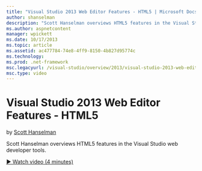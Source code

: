 ```yaml
---
title: "Visual Studio 2013 Web Editor Features - HTML5 | Microsoft Docs"
author: shanselman
description: "Scott Hanselman overviews HTML5 features in the Visual Studio web developer tools."
ms.author: aspnetcontent
manager: wpickett
ms.date: 10/17/2013
ms.topic: article
ms.assetid: ac477784-74e8-4ff9-8150-4b827d95774c
ms.technology: 
ms.prod: .net-framework
msc.legacyurl: /visual-studio/overview/2013/visual-studio-2013-web-editor-features-html5
msc.type: video
---
```

Visual Studio 2013 Web Editor Features - HTML5
====================
by [Scott Hanselman](https://github.com/shanselman)

Scott Hanselman overviews HTML5 features in the Visual Studio web developer tools.

[&#9654; Watch video (4 minutes)](https://channel9.msdn.com/Blogs/ASP-NET-Site-Videos/visual-studio-2013-web-editor-features-html5)